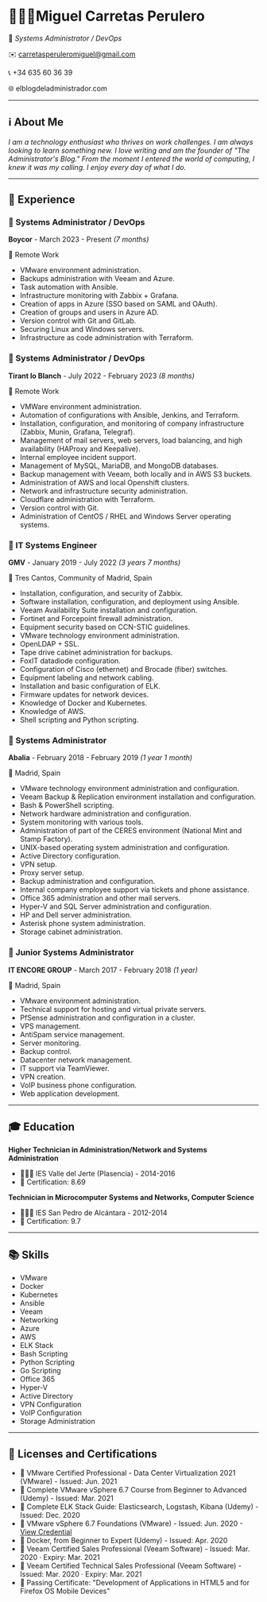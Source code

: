 # 👨🏻‍💻Miguel Carretas Perulero

🤖 *Systems Administrator / DevOps*

✉️ carretasperuleromiguel@gmail.com

📞 +34 635 60 36 39

🌐 elblogdeladministrador.com

---

## ℹ️ About Me

*I am a technology enthusiast who thrives on work challenges. I am always looking to learn something new. I love writing and am the founder of "The Administrator's Blog." From the moment I entered the world of computing, I knew it was my calling. I enjoy every day of what I do.*

---

## 💼 Experience

### 🔧 Systems Administrator / DevOps

**Boycor** - March 2023 - Present *(7 months)*

📍 Remote Work

- VMware environment administration.
- Backups administration with Veeam and Azure.
- Task automation with Ansible.
- Infrastructure monitoring with Zabbix + Grafana.
- Creation of apps in Azure (SSO based on SAML and OAuth).
- Creation of groups and users in Azure AD.
- Version control with Git and GitLab.
- Securing Linux and Windows servers.
- Infrastructure as code administration with Terraform.

### 🔧 Systems Administrator / DevOps

**Tirant lo Blanch** - July 2022 - February 2023 *(8 months)*

📍 Remote Work

- VMWare environment administration.
- Automation of configurations with Ansible, Jenkins, and Terraform.
- Installation, configuration, and monitoring of company infrastructure (Zabbix, Munin, Grafana, Telegraf).
- Management of mail servers, web servers, load balancing, and high availability (HAProxy and Keepalive).
- Internal employee incident support.
- Management of MySQL, MariaDB, and MongoDB databases.
- Backup management with Veeam, both locally and in AWS S3 buckets.
- Administration of AWS and local Openshift clusters.
- Network and infrastructure security administration.
- Cloudflare administration with Terraform.
- Version control with Git.
- Administration of CentOS / RHEL and Windows Server operating systems.

### 🔧 IT Systems Engineer

**GMV** - January 2019 - July 2022 *(3 years 7 months)*

📍 Tres Cantos, Community of Madrid, Spain

- Installation, configuration, and security of Zabbix.
- Software installation, configuration, and deployment using Ansible.
- Veeam Availability Suite installation and configuration.
- Fortinet and Forcepoint firewall administration.
- Equipment security based on CCN-STIC guidelines.
- VMware technology environment administration.
- OpenLDAP + SSL.
- Tape drive cabinet administration for backups.
- FoxIT datadiode configuration.
- Configuration of Cisco (ethernet) and Brocade (fiber) switches.
- Equipment labeling and network cabling.
- Installation and basic configuration of ELK.
- Firmware updates for network devices.
- Knowledge of Docker and Kubernetes.
- Knowledge of AWS.
- Shell scripting and Python scripting.

### 🔧 Systems Administrator

**Abalia** - February 2018 - February 2019 *(1 year 1 month)*

📍 Madrid, Spain

- VMware technology environment administration and configuration.
- Veeam Backup & Replication environment installation and configuration.
- Bash & PowerShell scripting.
- Network hardware administration and configuration.
- System monitoring with various tools.
- Administration of part of the CERES environment (National Mint and Stamp Factory).
- UNIX-based operating system administration and configuration.
- Active Directory configuration.
- VPN setup.
- Proxy server setup.
- Backup administration and configuration.
- Internal company employee support via tickets and phone assistance.
- Office 365 administration and other mail servers.
- Hyper-V and SQL Server administration and configuration.
- HP and Dell server administration.
- Asterisk phone system administration.
- Storage cabinet administration.

### 🔧 Junior Systems Administrator

**IT ENCORE GROUP** - March 2017 - February 2018 *(1 year)*

📍 Madrid, Spain

- VMware environment administration.
- Technical support for hosting and virtual private servers.
- PfSense administration and configuration in a cluster.
- VPS management.
- AntiSpam service management.
- Server monitoring.
- Backup control.
- Datacenter network management.
- IT support via TeamViewer.
- VPN creation.
- VoIP business phone configuration.
- Web application development.

---

## 🎓 Education

**Higher Technician in Administration/Network and Systems Administration**

- 👨🏻‍🎓 IES Valle del Jerte (Plasencia) - 2014-2016
- 🎯 Certification: 8.69

**Technician in Microcomputer Systems and Networks, Computer Science**

- 👨🏻‍🎓 IES San Pedro de Alcántara - 2012-2014
- 🎯 Certification: 9.7

---

## 📚 Skills

- VMware
- Docker
- Kubernetes
- Ansible
- Veeam
- Networking
- Azure
- AWS
- ELK Stack
- Bash Scripting
- Python Scripting
- Go Scripting
- Office 365
- Hyper-V
- Active Directory
- VPN Configuration
- VoIP Configuration
- Storage Administration

---

## 📜 Licenses and Certifications

- 🏁 VMware Certified Professional - Data Center Virtualization 2021 (VMware) - Issued: Jun. 2021
- 🏁 Complete VMware vSphere 6.7 Course from Beginner to Advanced (Udemy) - Issued: Mar. 2021
- 🏁 Complete ELK Stack Guide: Elasticsearch, Logstash, Kibana (Udemy) - Issued: Dec. 2020
- 🏁 VMware vSphere 6.7 Foundations (VMware) - Issued: Jun. 2020 - [View Credential](https://www.youracclaim.com/badges/81006068-4fe1-43f8-89fb-4262afb85414/linked_i)
- 🏁 Docker, from Beginner to Expert (Udemy) - Issued: Apr. 2020
- 🏁 Veeam Certified Sales Professional (Veeam Software) - Issued: Mar. 2020 · Expiry: Mar. 2021
- 🏁 Veeam Certified Technical Sales Professional (Veeam Software) - Issued: Mar. 2020 · Expiry: Mar. 2021
- 🏁 Passing Certificate: "Development of Applications in HTML5 and for Firefox OS Mobile Devices"


